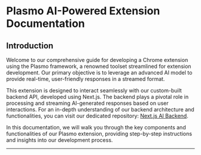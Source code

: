 # Plasmo AI-Powered Extension Documentation

## Introduction

Welcome to our comprehensive guide for developing a Chrome extension using the Plasmo framework, a renowned toolset streamlined for extension development. Our primary objective is to leverage an advanced AI model to provide real-time, user-friendly responses in a streamed format.

This extension is designed to interact seamlessly with our custom-built backend API, developed using Next.js. The backend plays a pivotal role in processing and streaming AI-generated responses based on user interactions. For an in-depth understanding of our backend architecture and functionalities, you can visit our dedicated repository: [Next.js AI Backend](https://github.com/arnab710/Next.js-AI-Backend).

In this documentation, we will walk you through the key components and functionalities of our Plasmo extension, providing step-by-step instructions and insights into our development process.

---
